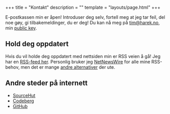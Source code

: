 +++
title = "Kontakt"
description = ""
template = "layouts/page.html"
+++

E-postkassen min er åpen! Introduser deg selv, fortell meg at jeg tar feil,
del noe gøy, gi tilbakemeldinger, du er deg! Du kan nå meg på
[tim@harek.no](mailto:tim@harek.no), min [public key](@/connect/key.md).

## Hold deg oppdatert

Hvis du vil holde deg oppdatert med nettsiden min er RSS veien å gå! Jeg har en
[RSS-feed her](/rss.xml). Personlig bruker jeg
[NetNewsWire](https://netnewswire.com) for alle mine RSS-behov, men det er mange
[andre alternativer](https://alternativeto.net/software/netnewswire/) der ute.

## Andre steder på internett

- [SourceHut](https://sr.ht/~timharek)
- [Codeberg](https://codeberg.org/timharek)
- [GitHub](https://github.com/timharek)
